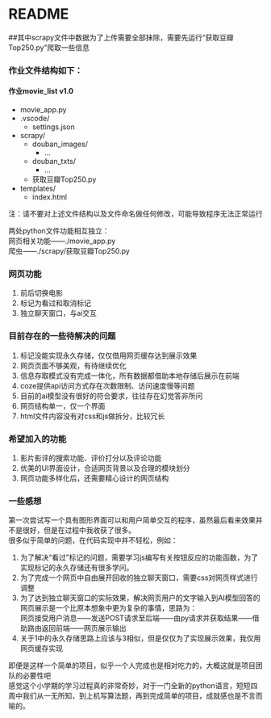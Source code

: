 # README

##其中scrapy文件中数据为了上传需要全部抹除，需要先运行“获取豆瓣Top250.py”爬取一些信息

### 作业文件结构如下：
#### 作业movie_list v1.0    
* movie_app.py  
* .vscode/  
    + settings.json  
* scrapy/  
    + douban_images/  
        - ...  
    + douban_txts/  
        - ...  
    + 获取豆瓣Top250.py  
* templates/  
    + index.html  

注：请不要对上述文件结构以及文件命名做任何修改，可能导致程序无法正常运行
  
两处python文件功能相互独立：  
网页相关功能——./movie_app.py  
爬虫——./scrapy/获取豆瓣Top250.py  

### 网页功能  
1. 前后切换电影
2. 标记为看过和取消标记
3. 独立聊天窗口，与ai交互

### 目前存在的一些待解决的问题
1. 标记没能实现永久存储，仅仅借用网页缓存达到展示效果
2. 网页页面不够美观，有待继续优化
3. 信息存取模式没有完成一体化，所有数据都借助本地存储后展示在前端  
4. coze提供api访问方式存在次数限制、访问速度慢等问题
5. 目前的ai模型没有很好的符合要求，往往存在幻觉答非所问
6. 网页结构单一，仅一个界面
7. html文件内容没有对css和js做拆分，比较冗长
### 希望加入的功能  
1. 影片影评的搜索功能、评价打分以及评论功能
2. 优美的UI界面设计，合适网页背景以及合理的模块划分
3. 网页功能多样化后，还需要精心设计的网页结构
### 一些感想
第一次尝试写一个具有图形界面可以和用户简单交互的程序，虽然最后看来效果并不是很好，但是在过程中我收获了很多。  
很多似乎简单的问题，在代码实现中并不轻松，例如：  
1. 为了解决“看过”标记的问题，需要学习js编写有关按钮反应的功能函数，为了实现标记的永久存储还有很多学问。  
2. 为了完成一个网页中自由展开回收的独立聊天窗口，需要css对网页样式进行调整
3. 为了达到独立聊天窗口的实际效果，解决网页用户的文字输入到AI模型回答的网页展示是一个比原本想象中更为复杂的事情，思路为：  
网页接受用户消息——发送POST请求至后端——由py请求并获取结果——借助路由返回前端——网页展示输出
4. 关于1中的永久存储思路上应该与3相似，但是仅仅为了实现展示效果，我仅用网页缓存实现  

即便是这样一个简单的项目，似乎一个人完成也是相对吃力的，大概这就是项目团队的必要性吧  
感觉这个小学期的学习过程真的非常奇妙，对于一门全新的python语言，短短四周中我们从一无所知，到上机写算法题，再到完成简单的项目，成就感也是不言而喻的。
